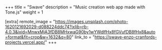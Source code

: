 +++
title = "Swave"
description = "Music creation web app made with Tone.js"
weight = 1

[extra]
remote_image = "https://images.unsplash.com/photo-1620121692029-d088224ddc74?ixlib=rb-4.0.3&ixid=MnwxMjA3fDB8MHxwaG90by1wYWdlfHx8fGVufDB8fHx8&auto=format&fit=crop&w=1632&q=80"
link_to = "https://swave-enzo-cranfords-projects.vercel.app/"
+++
